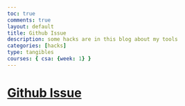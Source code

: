 ```yaml
---
toc: true
comments: true
layout: default
title: Github Issue
description: some hacks are in this blog about my tools
categories: [hacks]
type: tangibles
courses: { csa: {week: 1} }
---
```


# [Github Issue](https://github.com/F1nnC/stud/issues/1)